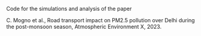 Code for the simulations and analysis of the paper 

C. Mogno et al., Road transport impact on PM2.5 pollution over Delhi during the post-monsoon season, Atmospheric Environment X, 2023.
